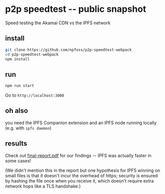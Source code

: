 # p2p speedtest -- public snapshot

Speed testing the Akamai CDN vs the IPFS network

## install

```bash
git clone https://github.com/npfoss/p2p-speedtest-webpack
cd p2p-speedtest-webpack
npm install
```

## run

```bash
npm run start
```

Go to `http://localhost:3000`

## oh also

you need the IPFS Companion extension and an IPFS node running locally (e.g. with `ipfs daemon`)


## results

Check out [final-report.pdf](final-report.pdf) for our findings -- IPFS was actually faster in some cases!

(We didn't mention this in the report but one hypothesis for IPFS winning on small files is that it doesn't incur the overhead of https; security is ensured by hashing the file once when you receive it, which doesn't require extra network hops like a TLS handshake.)

